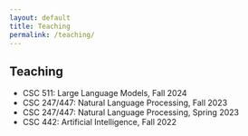 ```yaml
---
layout: default
title: Teaching
permalink: /teaching/
---
```

## Teaching
- CSC 511: Large Language Models, Fall 2024
- CSC 247/447: Natural Language Processing, Fall 2023
- CSC 247/447: Natural Language Processing, Spring 2023
- CSC 442: Artificial Intelligence, Fall 2022
